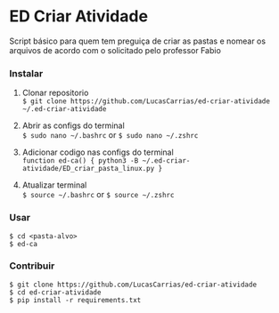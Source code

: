 # ED Criar Atividade

Script básico para quem tem preguiça de criar as pastas e nomear os arquivos de acordo com o solicitado pelo professor Fabio

### Instalar

  1. Clonar repositorio\
    `$ git clone https://github.com/LucasCarrias/ed-criar-atividade ~/.ed-criar-atividade`

  2. Abrir as configs do terminal\
    `$ sudo nano ~/.bashrc` or `$ sudo nano ~/.zshrc`

  3. Adicionar codigo nas configs do terminal\
    ```
    function ed-ca() {
      python3 -B ~/.ed-criar-atividade/ED_criar_pasta_linux.py
    }
    ```
  4. Atualizar terminal\
    `$ source ~/.bashrc` or `$ source ~/.zshrc`

### Usar

`$ cd <pasta-alvo>`\
`$ ed-ca`

### Contribuir

`$ git clone https://github.com/LucasCarrias/ed-criar-atividade`\
`$ cd ed-criar-atividade`\
`$ pip install -r requirements.txt`
